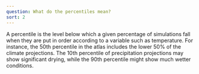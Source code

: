 ```yaml
---
question: What do the percentiles mean?
sort: 2
---
```


A percentile is the level below which a given percentage of simulations fall
when they are put in order according to a variable such as temperature. For
instance, the 50th percentile in the atlas includes the lower 50% of the climate
projections. The 10th percentile of precipitation projections may show
significant drying, while the 90th percentile might show much wetter conditions.
